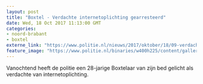 ```yaml
---
layout: post
title: "Boxtel - Verdachte internetoplichting gearresteerd"
date: Wed, 18 Oct 2017 11:13:00 GMT
categories: 
- noord-brabant 
- boxtel 
externe_link: "https://www.politie.nl/nieuws/2017/oktober/18/09-verdachte-internetoplichting-gearressteerd.html"
feature_image: "https://www.politie.nl/binaries/w400h225/content/gallery/politie/stockfotos/algemeen/administrerende-agenten.jpg"
---
```


Vanochtend heeft de politie een 28-jarige Boxtelaar van zijn bed gelicht als verdachte van internetoplichting.
